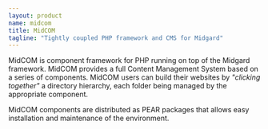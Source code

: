 ```yaml
---
layout: product
name: midcom
title: MidCOM
tagline: "Tightly coupled PHP framework and CMS for Midgard"
---
```

MidCOM is component framework for PHP running on top of the Midgard framework. MidCOM provides a full Content Management System based on a series of components. MidCOM users can build their websites by _"clicking together"_ a directory hierarchy, each folder being managed by the appropriate component.

MidCOM components are distributed as PEAR packages that allows easy installation and maintenance of the environment.
